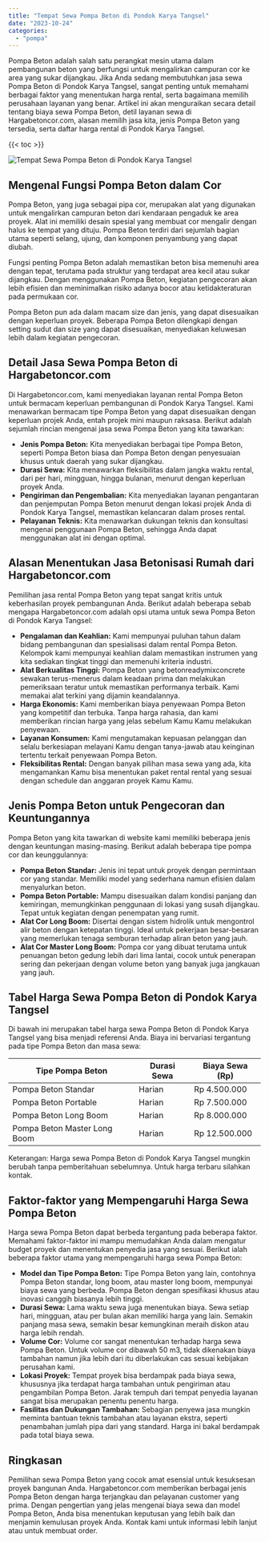 ```yaml
---
title: "Tempat Sewa Pompa Beton di Pondok Karya Tangsel"
date: "2023-10-24"
categories: 
  - "pompa"
---
```




Pompa Beton adalah salah satu perangkat mesin utama dalam pembangunan beton yang berfungsi untuk mengalirkan campuran cor ke area yang sukar dijangkau. Jika Anda sedang membutuhkan jasa sewa Pompa Beton di Pondok Karya Tangsel, sangat penting untuk memahami berbagai faktor yang menentukan harga rental, serta bagaimana memilih perusahaan layanan yang benar. Artikel ini akan menguraikan secara detail tentang biaya sewa Pompa Beton, detil layanan sewa di Hargabetoncor.com, alasan memilih jasa kita, jenis Pompa Beton yang tersedia, serta daftar harga rental di Pondok Karya Tangsel.

{{< toc >}}

![Tempat Sewa Pompa Beton di Pondok Karya Tangsel](https://hargareadymixid.github.io/pompa/concrete-pump%20(18).png)

## Mengenal Fungsi Pompa Beton dalam Cor

Pompa Beton, yang juga sebagai pipa cor, merupakan alat yang digunakan untuk mengalirkan campuran beton dari kendaraan pengaduk ke area proyek. Alat ini memiliki desain spesial yang membuat cor mengalir dengan halus ke tempat yang dituju. Pompa Beton terdiri dari sejumlah bagian utama seperti selang, ujung, dan komponen penyambung yang dapat diubah.

Fungsi penting Pompa Beton adalah memastikan beton bisa memenuhi area dengan tepat, terutama pada struktur yang terdapat area kecil atau sukar dijangkau. Dengan menggunakan Pompa Beton, kegiatan pengecoran akan lebih efisien dan meminimalkan risiko adanya bocor atau ketidakteraturan pada permukaan cor.

Pompa Beton pun ada dalam macam size dan jenis, yang dapat disesuaikan dengan keperluan proyek. Beberapa Pompa Beton dilengkapi dengan setting sudut dan size yang dapat disesuaikan, menyediakan keluwesan lebih dalam kegiatan pengecoran.

## Detail Jasa Sewa Pompa Beton di Hargabetoncor.com

Di Hargabetoncor.com, kami menyediakan layanan rental Pompa Beton untuk bermacam keperluan pembangunan di Pondok Karya Tangsel. Kami menawarkan bermacam tipe Pompa Beton yang dapat disesuaikan dengan keperluan projek Anda, entah projek mini maupun raksasa. Berikut adalah sejumlah rincian mengenai jasa sewa Pompa Beton yang kita tawarkan:

- **Jenis Pompa Beton:** Kita menyediakan berbagai tipe Pompa Beton, seperti Pompa Beton biasa dan Pompa Beton dengan penyesuaian khusus untuk daerah yang sukar dijangkau.
- **Durasi Sewa:** Kita menawarkan fleksibilitas dalam jangka waktu rental, dari per hari, mingguan, hingga bulanan, menurut dengan keperluan proyek Anda.
- **Pengiriman dan Pengembalian:** Kita menyediakan layanan pengantaran dan penjemputan Pompa Beton menurut dengan lokasi projek Anda di Pondok Karya Tangsel, memastikan kelancaran dalam proses rental.
- **Pelayanan Teknis:** Kita menawarkan dukungan teknis dan konsultasi mengenai penggunaan Pompa Beton, sehingga Anda dapat menggunakan alat ini dengan optimal.

## Alasan Menentukan Jasa Betonisasi Rumah dari Hargabetoncor.com

Pemilihan jasa rental Pompa Beton yang tepat sangat kritis untuk keberhasilan proyek pembangunan Anda. Berikut adalah beberapa sebab mengapa Hargabetoncor.com adalah opsi utama untuk sewa Pompa Beton di Pondok Karya Tangsel:

- **Pengalaman dan Keahlian:** Kami mempunyai puluhan tahun dalam bidang pembangunan dan spesialisasi dalam rental Pompa Beton. Kelompok kami mempunyai keahlian dalam memastikan instrumen yang kita sediakan tingkat tinggi dan memenuhi kriteria industri.
- **Alat Berkualitas Tinggi:** Pompa Beton yang betonreadymixconcrete sewakan terus-menerus dalam keadaan prima dan melakukan pemeriksaan teratur untuk memastikan performanya terbaik. Kami memakai alat terkini yang dijamin keandalannya.
- **Harga Ekonomis:** Kami memberikan biaya penyewaan Pompa Beton yang kompetitif dan terbuka. Tanpa harga rahasia, dan kami memberikan rincian harga yang jelas sebelum Kamu Kamu melakukan penyewaan.
- **Layanan Konsumen:** Kami mengutamakan kepuasan pelanggan dan selalu berkesiapan melayani Kamu dengan tanya-jawab atau keinginan tertentu terkait penyewaan Pompa Beton.
- **Fleksibilitas Rental:** Dengan banyak pilihan masa sewa yang ada, kita mengamankan Kamu bisa menentukan paket rental rental yang sesuai dengan schedule dan anggaran proyek Kamu Kamu.

## Jenis Pompa Beton untuk Pengecoran dan Keuntungannya

Pompa Beton yang kita tawarkan di website kami memiliki beberapa jenis dengan keuntungan masing-masing. Berikut adalah beberapa tipe pompa cor dan keunggulannya:

- **Pompa Beton Standar:** Jenis ini tepat untuk proyek dengan permintaan cor yang standar. Memiliki model yang sederhana namun efisien dalam menyalurkan beton.
- **Pompa Beton Portable:** Mampu disesuaikan dalam kondisi panjang dan kemiringan, memungkinkan penggunaan di lokasi yang susah dijangkau. Tepat untuk kegiatan dengan penempatan yang rumit.
- **Alat Cor Long Boom:** Disertai dengan sistem hidrolik untuk mengontrol alir beton dengan ketepatan tinggi. Ideal untuk pekerjaan besar-besaran yang memerlukan tenaga semburan terhadap aliran beton yang jauh.
- **Alat Cor Master Long Boom:** Pompa cor yang dibuat terutama untuk penuangan beton gedung lebih dari lima lantai, cocok untuk penerapan sering dan pekerjaan dengan volume beton yang banyak juga jangkauan yang jauh.

## Tabel Harga Sewa Pompa Beton di Pondok Karya Tangsel

Di bawah ini merupakan tabel harga sewa Pompa Beton di Pondok Karya Tangsel yang bisa menjadi referensi Anda. Biaya ini bervariasi tergantung pada tipe Pompa Beton dan masa sewa:

| Tipe Pompa Beton | Durasi Sewa | Biaya Sewa (Rp) |
| --- | --- | --- |
| Pompa Beton Standar | Harian | Rp 4.500.000 |
| Pompa Beton Portable | Harian | Rp 7.500.000 |
| Pompa Beton Long Boom | Harian | Rp 8.000.000 |
| Pompa Beton Master Long Boom | Harian | Rp 12.500.000 |

Keterangan: Harga sewa Pompa Beton di Pondok Karya Tangsel mungkin berubah tanpa pemberitahuan sebelumnya. Untuk harga terbaru silahkan kontak.

## Faktor-faktor yang Mempengaruhi Harga Sewa Pompa Beton

Harga sewa Pompa Beton dapat berbeda tergantung pada beberapa faktor. Memahami faktor-faktor ini mampu memudahkan Anda dalam mengatur budget proyek dan menentukan penyedia jasa yang sesuai. Berikut ialah beberapa faktor utama yang mempengaruhi harga sewa Pompa Beton:

- **Model dan Tipe Pompa Beton:** Tipe Pompa Beton yang lain, contohnya Pompa Beton standar, long boom, atau master long boom, mempunyai biaya sewa yang berbeda. Pompa Beton dengan spesifikasi khusus atau inovasi canggih biasanya lebih tinggi.
- **Durasi Sewa:** Lama waktu sewa juga menentukan biaya. Sewa setiap hari, mingguan, atau per bulan akan memiliki harga yang lain. Semakin panjang masa sewa, semakin besar kemungkinan meraih diskon atau harga lebih rendah.
- **Volume Cor:** Volume cor sangat menentukan terhadap harga sewa Pompa Beton. Untuk volume cor dibawah 50 m3, tidak dikenakan biaya tambahan namun jika lebih dari itu diberlakukan cas sesuai kebijakan perusahan kami.
- **Lokasi Proyek:** Tempat proyek bisa berdampak pada biaya sewa, khususnya jika terdapat harga tambahan untuk pengiriman atau pengambilan Pompa Beton. Jarak tempuh dari tempat penyedia layanan sangat bisa merupakan penentu penentu harga.
- **Fasilitas dan Dukungan Tambahan:** Sebagian penyewa jasa mungkin meminta bantuan teknis tambahan atau layanan ekstra, seperti penambahan jumlah pipa dari yang standard. Harga ini bakal berdampak pada total biaya sewa.

## Ringkasan

Pemilihan sewa Pompa Beton yang cocok amat esensial untuk kesuksesan proyek bangunan Anda. Hargabetoncor.com memberikan berbagai jenis Pompa Beton dengan harga terjangkau dan pelayanan customer yang prima. Dengan pengertian yang jelas mengenai biaya sewa dan model Pompa Beton, Anda bisa menentukan keputusan yang lebih baik dan menjamin kemulusan proyek Anda. Kontak kami untuk informasi lebih lanjut atau untuk membuat order.
